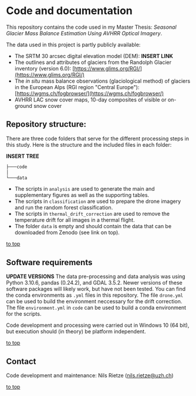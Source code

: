 # Code and documentation
This repository contains the code used in my Master Thesis: *Seasonal Glacier Mass Balance Estimation Using AVHRR Optical Imagery*.

The data used in this project is partly publicly available:
- The SRTM 30 arcsec digital elevation model (DEM): **INSERT LINK**
- The outlines and attributes of glaciers from the Randolph Glacier inventory (version 6.0): [https://www.glims.org/RGI/](https://www.glims.org/RGI/)
- The *in situ* mass balance observations (glaciological method) of glaciers in the European Alps (RGI region "Central Europe"): [https://wgms.ch/fogbrowser/](https://wgms.ch/fogbrowser/)
- AVHRR LAC snow cover maps, 10-day composites of visible or on-ground snow cover

## Repository structure:
There are three code folders that serve for the different processing steps in this study. Here is the structure and the included files in each folder:

**INSERT TREE**

```bash
├───code
│
└───data
```

- The scripts in `analysis` are used to generate the main and supplementary figures as well as the supporting tables.
- The scripts in `classification` are used to prepare the drone imagery and run the random forest classification.
- The scripts in `thermal_drift_correction` are used to remove the temperature drift for all images in a thermal flight.
- The folder `data` is empty and should contain the data that can be downloaded from Zenodo (see link on top).

[to top](https://github.com/nrietze/avhrr_mass_balance/README.md)

## Software requirements
**UPDATE VERSIONS**
The data pre-processing and data analysis was using Python 3.10.6, pandas (0.24.2), and GDAL 3.5.2. Newer versions of these software packages will likely work, but have not been tested. You can find the conda environments as `.yml` files in this repository. The file `drone.yml` can be used to build the environment neccessary for the drift correction. The file `environment.yml` in `code` can be used to build a conda environment for the scripts.

Code development and processing were carried out in Windows 10 (64 bit), but execution should (in theory) be platform independent.

[to top](https://github.com/nrietze/avhrr_mass_balance/README.md)

## Contact
Code development and maintenance: Nils Rietze ([nils.rietze@uzh.ch](nils.rietze@uzh.ch))

[to top](https://github.com/nrietze/avhrr_mass_balance/README.md)
